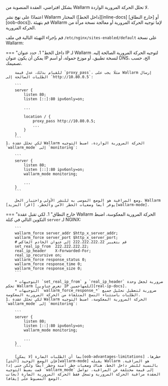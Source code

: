 بشكل افتراضي، العقدة المنصوبة من Wallarm لا تحلل الحركة المرورية الواردة.

اعتمادًا على نهج نشر Wallarm المختار ([داخل الخط][inline-docs] أو [خارج النطاق][oob-docs])، قم بتهيئة Wallarm لإما توجيه الحركة المرورية أو معالجة نسخة مرآة من الحركة المرورية.

قم بإجراء التهيئة التالية في ملف `/etc/nginx/sites-enabled/default` على نسخة Wallarm:

=== "داخل الخط"
    1. حدد عنوان IP لـ Wallarm لتوجيه الحركة المرورية الصالحة إليه. يمكن أن يكون عنوان IP لنسخة تطبيق، أو موزع حمولة، أو اسم DNS، الخ، حسب تصميمك.
    
        للقيام بذلك، عدل قيمة `proxy_pass`، مثلًا يجب على Wallarm إرسال الطلبات الصالحة إلى `http://10.80.0.5`:

        ```
        server {
            listen 80;
            listen [::]:80 ipv6only=on;

            ...

            location / {
                proxy_pass http://10.80.0.5; 
                ...
            }
        }
        ```
    1. لكي تحلل عقدة Wallarm الحركة المرورية الواردة، اضبط التوجيه `wallarm_mode` إلى `monitoring`:

        ```
        server {
            listen 80;
            listen [::]:80 ipv6only=on;
            wallarm_mode monitoring;

            ...
        }
        ```
    
        وضع المراقبة هو الوضع الموصى به للنشر الأولي واختبار الحل. Wallarm يوفر أيضا وضعيات الحظر الآمن والحظر، [اقرأ المزيد][wallarm-mode].
=== "خارج النطاق"
    1. لكي تقبل عقدة Wallarm الحركة المرورية المعكوسة، اضبط التكوين التالي في كتلة `server` لـ NGINX:

        ```
        wallarm_force server_addr $http_x_server_addr;
        wallarm_force server_port $http_x_server_port;
        # قم بتغيير 222.222.222.22 إلى عنوان الخادم العاكس
        set_real_ip_from  222.222.222.22;
        real_ip_header    X-Forwarded-For;
        real_ip_recursive on;
        wallarm_force response_status 0;
        wallarm_force response_time 0;
        wallarm_force response_size 0;
        ```

        * التوجيهات `set_real_ip_from` و `real_ip_header` ضرورية لجعل وحدة تحكم Wallarm [تعرض عناوين IP للمهاجمين][real-ip-docs].
        * التوجيهات `wallarm_force_response_*` ضرورية لتعطيل تحليل جميع الطلبات باستثناء النسخ المتلقاة من الحركة المرورية المعكوسة.
    1. لكي تحلل عقدة Wallarm الحركة المرورية المعكوسة، اضبط التوجيه `wallarm_mode` إلى `monitoring`:

        ```
        server {
            listen 80;
            listen [::]:80 ipv6only=on;
            wallarm_mode monitoring;

            ...
        }
        ```

        بما أن الطلبات الضارة [لا يمكن][oob-advantages-limitations] حظرها، فإن الوضع الوحيد [الذي][wallarm-mode] يقبله Wallarm هو المراقبة. بالنسبة للنشر داخل الخط، هناك وضعيات حظر آمنة وحظر أيضًا ولكن حتى إذا قمت بضبط التوجيه `wallarm_mode` إلى قيمة مختلفة عن المراقبة، تواصل العقدة مراقبة الحركة المرورية وتسجل فقط الحركة المرورية الضارة (بجانب الوضع المضبوط على إيقاف).